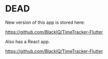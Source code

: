 # DEAD

New version of this app is stored here:

https://github.com/BlackIQ/TimeTracker-Flutter

Also has a React app.

https://github.com/BlackIQ/TimeTracker-Flutter
